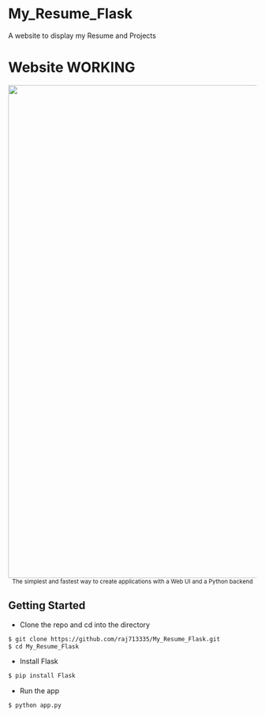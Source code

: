 # My_Resume_Flask
A website to display my Resume and Projects



# Website WORKING

<p align="center">
    <img src="DEMO/demo.gif", width="1000">
    <br>
    <sup>The simplest and fastest way to create applications with a Web UI and a Python backend</sup>
</p>


## Getting Started
- Clone the repo and cd into the directory
```sh
$ git clone https://github.com/raj713335/My_Resume_Flask.git
$ cd My_Resume_Flask
```

- Install Flask

```sh
$ pip install Flask
```

- Run the app

```sh
$ python app.py
```



